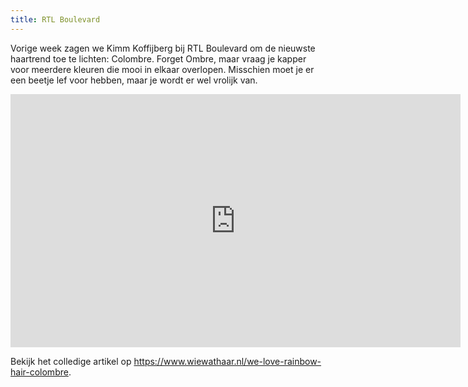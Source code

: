 ```yaml
---
title: RTL Boulevard
---
```

Vorige week zagen we Kimm Koffijberg bij RTL Boulevard om de nieuwste haartrend toe te lichten: Colombre. Forget Ombre, maar vraag je kapper voor meerdere kleuren die mooi in elkaar overlopen. Misschien moet je er een beetje lef voor hebben, maar je wordt er wel vrolijk van.

<iframe src="http://www.rtl.nl/system/videoplayer/derden/embed.html#!/uuid=e06df34d-4076-6fd0-7dd7-1b32ec34ff32" allowfullscreen seamless frameborder="0" width="720" height="405"></iframe>

Bekijk het colledige artikel op https://www.wiewathaar.nl/we-love-rainbow-hair-colombre.